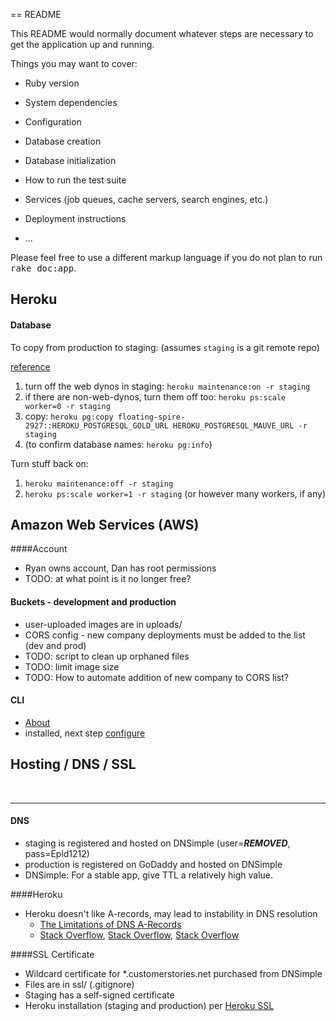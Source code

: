 == README

This README would normally document whatever steps are necessary to get the
application up and running.

Things you may want to cover:

* Ruby version

* System dependencies

* Configuration

* Database creation

* Database initialization

* How to run the test suite

* Services (job queues, cache servers, search engines, etc.)

* Deployment instructions

* ...


Please feel free to use a different markup language if you do not plan to run
<tt>rake doc:app</tt>.

## Heroku
#### Database
To copy from production to staging:
(assumes `staging` is a git remote repo)

[reference](https://http://stackoverflow.com/questions/10673630)

1. turn off the web dynos in staging: ```heroku maintenance:on -r staging```
2. if there are non-web-dynos, turn them off too: ```heroku ps:scale worker=0 -r staging```
3. copy: ```heroku pg:copy floating-spire-2927::HEROKU_POSTGRESQL_GOLD_URL HEROKU_POSTGRESQL_MAUVE_URL -r staging```
4. (to confirm database names: ```heroku pg:info```)

Turn stuff back on:

1. ```heroku maintenance:off -r staging```
2. ```heroku ps:scale worker=1 -r staging``` (or however many workers, if any)



## Amazon Web Services (AWS)
####Account
- Ryan owns account, Dan has root permissions
- TODO: at what point is it no longer free?

#### Buckets - development and production
- user-uploaded images are in uploads/
- CORS config - new company deployments must be added to the list (dev and prod)
- TODO: script to clean up orphaned files
- TODO: limit image size
- TODO: How to automate addition of new company to CORS list?

#### CLI
- [About](http://docs.aws.amazon.com/cli/latest/userguide/cli-chap-welcome.html)
- installed, next step [configure](http://docs.aws.amazon.com/cli/latest/userguide/cli-chap-getting-started.html)

## Hosting / DNS / SSL
<br>
<hr>

#### DNS
- staging is registered and hosted on DNSimple (user=***REMOVED***, pass=Epld1212)
- production is registered on GoDaddy and hosted on DNSimple
- DNSimple: For a stable app, give TTL a relatively high value.

####Heroku
- Heroku doesn't like A-records, may lead to instability in DNS resolution
	- [The Limitations of DNS A-Records](https://devcenter.heroku.com/articles/apex-domains)
	- [Stack Overflow](http://stackoverflow.com/questions/13478008/heroku-godaddy-naked-domain), [Stack Overflow](http://stackoverflow.com/questions/11492563/heroku-godaddy-send-naked-domain-to-www), [Stack Overflow](http://stackoverflow.com/questions/16022324/how-to-setup-dns-for-an-apex-domain-no-www-pointing-to-a-heroku-app)

####SSL Certificate
- Wildcard certificate for *.customerstories.net purchased from DNSimple
- Files are in ssl/ (.gitignore)
- Staging has a self-signed certificate
- Heroku installation (staging and production) per [Heroku SSL](https://devcenter.heroku.com/articles/ssl-beta)




